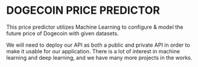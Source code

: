 # DOGECOIN PRICE PREDICTOR


This price predictor utilizes Machine Learning to configure & model the future price of Dogecoin with given datasets.

We will need to deploy our API as both a public and private API in order to make it usable for our application. There is a lot of interest in machine learning and deep learning, and we have many more projects in the works.  

